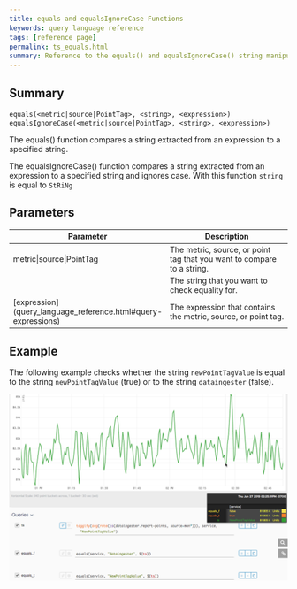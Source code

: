 ```yaml
---
title: equals and equalsIgnoreCase Functions
keywords: query language reference
tags: [reference page]
permalink: ts_equals.html
summary: Reference to the equals() and equalsIgnoreCase() string manipulation functions
---
```

## Summary
```
equals(<metric|source|PointTag>, <string>, <expression>)
equalsIgnoreCase(<metric|source|PointTag>, <string>, <expression>)
```
The equals() function compares a string extracted from an expression to a specified string.

The equalsIgnoreCase() function compares a string extracted from an expression to a specified string and ignores case. With this function `string` is equal to `StRiNg`

## Parameters
<table style="width: 100%;">
<tbody>
<thead>
<tr><th width="30%">Parameter</th><th width="70%">Description</th></tr>
</thead>
<tr>
<td markdown="span">metric|source|PointTag</td>
<td>The metric, source, or point tag that you want to compare to a string.</td></tr>
<tr>
<td markdown="span"><string></td>
<td>The string that you want to check equality for.</td></tr>
<tr>
<td markdown="span"> [expression](query_language_reference.html#query-expressions)</td>
<td>The expression that contains the metric, source, or point tag.</td></tr>
</tbody>
</table>


## Example

The following example checks whether the string `newPointTagValue` is equal to the string `newPointTagValue` (true) or to the string `dataingester` (false).

![ts equals](images/ts_equals.png)
